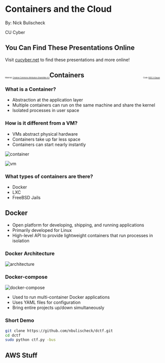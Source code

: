 # Containers and the Cloud 

By: Nick Bulischeck

CU Cyber


## You Can Find These Presentations Online

Visit [cucyber.net](https://cucyber.net/) to find these presentations and more online!

<span style="padding-top: 6em; font-size: 0.4em; float: left;">Material: <a href="https://tldrlegal.com/license/creative-commons-attribution-sharealike-4.0-international-(cc-by-sa-4.0)">Creative Commons Attribution-ShareAlike 4.0</a></span><span style="padding-top: 6em; font-size: 0.4em; float: right;">Code: <a href="https://tldrlegal.com/license/bsd-2-clause-license-(freebsd)">BSD 2-Clause</a></span>



## Containers


### What is a Container?

* Abstraction at the application layer
* Multiple containers can run on the same machine and share the kernel
* Isolated processes in user space


### How is it different from a VM?

* VMs abstract physical hardware
* Containers take up far less space
* Containers can start nearly instantly


![container](container.png)


![vm](vm.png) 


### What types of containers are there?

* Docker
* LXC
* FreeBSD Jails



## Docker

* Open platform for developing, shipping, and running applications
* Primarily developed for Linux
* High-level API to provide lightweight containers that run processes in isolation


### Docker Architecture

![architecture](architecture.svg)


### Docker-compose

![docker-compose](docker-compose.png)

* Used to run multi-container Docker applications
* Uses YAML files for configuration
* Bring entire projects up/down simultaneously


### Short Demo

```Bash
git clone https://github.com/nbulischeck/dctf.git
cd dctf
sudo python ctf.py -bus
```



## AWS Stuff


